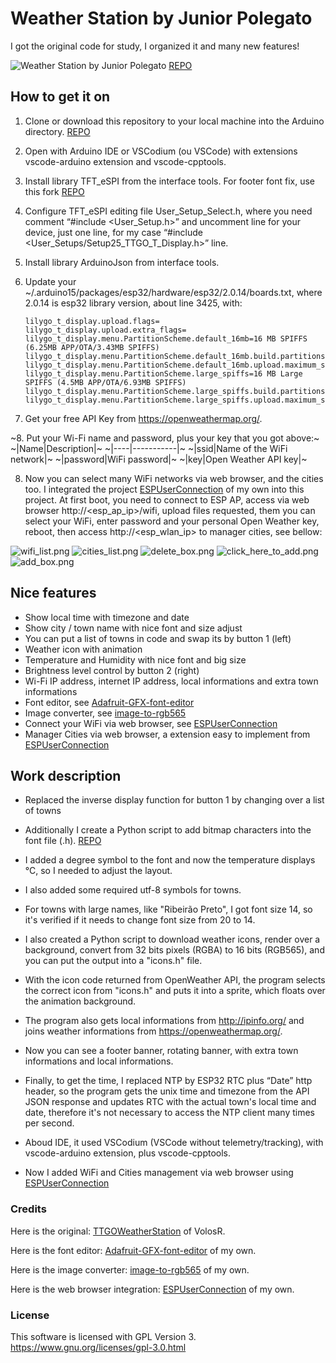 # Weather Station by Junior Polegato

I got the original code for study, I organized it and many new features!

![Weather Station by Junior Polegato](https://raw.githubusercontent.com/JuniorPolegato/TTGOWeatherStation/main/assets/TTGOWeatherStation.jpg)
[REPO](https://github.com/JuniorPolegato/TTGOWeatherStation)

## How to get it on

1. Clone or download this repository to your local machine into the Arduino directory.
[REPO](https://github.com/JuniorPolegato/TTGOWeatherStation)

2. Open with Arduino IDE or VSCodium (ou VSCode) with extensions vscode-arduino extension and vscode-cpptools.

3. Install library TFT_eSPI from the interface tools. For footer font fix, use this fork [REPO](https://github.com/JuniorPolegato/TFT_eSPI/)

4. Configure TFT_eSPI editing file User_Setup_Select.h, where you need comment “#include <User_Setup.h>” and uncomment line for your device, just one line, for my case “#include <User_Setups/Setup25_TTGO_T_Display.h>” line.

5. Install library ArduinoJson from interface tools.

6. Update your ~/.arduino15/packages/esp32/hardware/esp32/2.0.14/boards.txt, where 2.0.14 is esp32 library version, about line 3425, with:

    ```
    lilygo_t_display.upload.flags=
    lilygo_t_display.upload.extra_flags=
    lilygo_t_display.menu.PartitionScheme.default_16mb=16 MB SPIFFS (6.25MB APP/OTA/3.43MB SPIFFS)
    lilygo_t_display.menu.PartitionScheme.default_16mb.build.partitions=default_16MB
    lilygo_t_display.menu.PartitionScheme.default_16mb.upload.maximum_size=6553600
    lilygo_t_display.menu.PartitionScheme.large_spiffs=16 MB Large SPIFFS (4.5MB APP/OTA/6.93MB SPIFFS)
    lilygo_t_display.menu.PartitionScheme.large_spiffs.build.partitions=large_spiffs_16MB
    lilygo_t_display.menu.PartitionScheme.large_spiffs.upload.maximum_size=4718592
    ```

7. Get your free API Key from https://openweathermap.org/.

~8. Put your Wi-Fi name and password, plus your key that you got above:~
~|Name|Description|~
~|----|-----------|~
~|ssid|Name of the WiFi network|~
~|password|WiFi password|~
~|key|Open Weather API key|~


8. Now you can select many WiFi networks via web browser, and the cities too. I integrated the project [ESPUserConnection](https://github.com/JuniorPolegato/ESPUserConnection) of my own into this project. At first boot, you need to connect to ESP AP, access via web browser http://<esp_ap_ip>/wifi, upload files requested, them you can select your WiFi, enter password and your personal Open Weather key, reboot, then access http://<esp_wlan_ip> to manager cities, see bellow:

![wifi_list.png](https://raw.githubusercontent.com/JuniorPolegato/TTGOWeatherStation/main/assets/wifi_list.png)
![cities_list.png](https://raw.githubusercontent.com/JuniorPolegato/TTGOWeatherStation/main/assets/cities_list.png)
![delete_box.png](https://raw.githubusercontent.com/JuniorPolegato/TTGOWeatherStation/main/assets/delete_box.png)
![click_here_to_add.png](https://raw.githubusercontent.com/JuniorPolegato/TTGOWeatherStation/main/assets/click_here_to_add.png)
![add_box.png](https://raw.githubusercontent.com/JuniorPolegato/TTGOWeatherStation/main/assets/add_box.png)

## Nice features

- Show local time with timezone and date
- Show city / town name with nice font and size adjust
- You can put a list of towns in code and swap its by button 1 (left)
- Weather icon with animation
- Temperature and Humidity with nice font and big size
- Brightness level control by button 2 (right)
- Wi-Fi IP address, internet IP address, local informations and extra town informations
- Font editor, see [Adafruit-GFX-font-editor](https://github.com/JuniorPolegato/Adafruit-GFX-font-editor)
- Image converter, see [image-to-rgb565](https://github.com/JuniorPolegato/image-to-rgb565)
- Connect your WiFi via web browser, see [ESPUserConnection](https://github.com/JuniorPolegato/ESPUserConnection)
- Manager Cities via web browser, a extension easy to implement from [ESPUserConnection](https://github.com/JuniorPolegato/ESPUserConnection)

## Work description

- Replaced the inverse display function for button 1 by changing over a list of towns

- Additionally I create a Python script to add bitmap characters into the font file (.h).
[REPO](https://github.com/JuniorPolegato/Adafruit-GFX-font-editor)

- I added a degree symbol to the font and now the temperature displays °C, so I needed to adjust the layout.

- I also added some required utf-8 symbols for towns.

- For towns with large names, like "Ribeirão Preto", I got font size 14, so it's verified if it needs to change font size from 20 to 14.

- I also created a Python script to download weather icons, render over a background, convert from 32 bits pixels (RGBA) to 16 bits (RGB565), and you can put the output into a "icons.h" file.

- With the icon code returned from OpenWeather API, the program selects the correct icon from "icons.h" and puts it into a sprite, which floats over the animation background.

- The program also gets local informations from http://ipinfo.org/ and joins weather informations from https://openweathermap.org/.

- Now you can see a footer banner, rotating banner, with extra town informations and local informations.

- Finally, to get the time, I replaced NTP by ESP32 RTC plus “Date” http header, so the program gets the unix time and timezone from the API JSON response and updates RTC with the actual town's local time and date, therefore it's not necessary to access the NTP client many times per second.

- Aboud IDE, it used VSCodium (VSCode without telemetry/tracking), with vscode-arduino extension, plus vscode-cpptools.

- Now I added WiFi and Cities management via web browser using [ESPUserConnection](https://github.com/JuniorPolegato/ESPUserConnection)

### Credits

Here is the original: [TTGOWeatherStation](https://github.com/VolosR/TTGOWeatherStation) of VolosR.

Here is the font editor: [Adafruit-GFX-font-editor](https://github.com/JuniorPolegato/Adafruit-GFX-font-editor) of my own.

Here is the image converter: [image-to-rgb565](https://github.com/JuniorPolegato/image-to-rgb565) of my own.

Here is the web browser integration: [ESPUserConnection](https://github.com/JuniorPolegato/ESPUserConnection) of my own.

### License

This software is licensed with GPL Version 3. https://www.gnu.org/licenses/gpl-3.0.html
